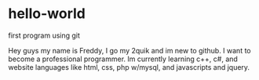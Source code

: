 # hello-world
first program using git

Hey guys my name is Freddy,
I go my 2quik and im new to github. I want to become a professional programmer.
Im currently learning c++, c#, and website languages like html, css, php w/mysql, and javascripts and jquery.
